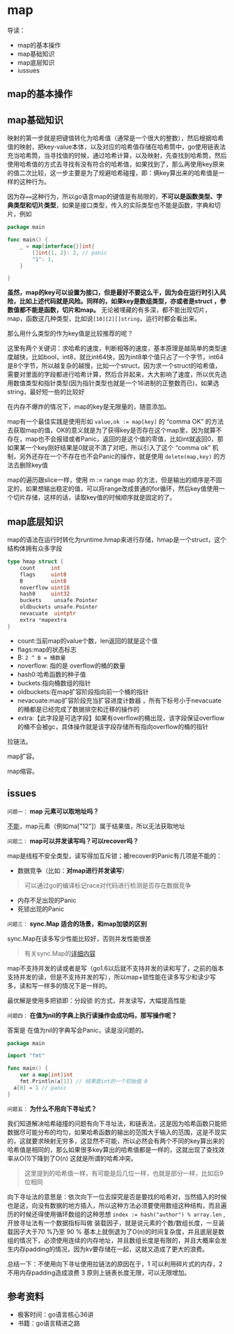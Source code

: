 # map
导读：

- map的基本操作
- map基础知识
- map底层知识
- iussues
## map的基本操作

## map基础知识
映射的第一步就是把键值转化为哈希值（通常是一个很大的整数），然后根据哈希值的映射，把key-value本体，以及对应的哈希值存储在哈希筒中，go使用链表法充当哈希筒，当寻找值的时候，通过哈希计算，以及映射，先查找到哈希筒，然后使用哈希值的方式去寻找有没有符合的哈希值，如果找到了，那么再使用key原来的值二次比较，这一步主要是为了规避哈希碰撞，即：俩key算出来的哈希值是一样的这种行为。

因为存`==`这种行为，所以go语言map的键值是有局限的，**不可以是函数类型、字典类型和切片类型**，如果是接口类型，传入的实际类型也不能是函数，字典和切片，例如

```go
package main

func main() {
	_ = map[interface{}]int{
		[]int{1, 2}: 2, // panic
		"1": 1,
	}

}

```
**虽然，map的key可以设置为接口，但是最好不要这么干，因为会在运行时引入风险，比如上述代码就是风险。同样的，如果key是数组类型，亦或者是struct ，参数值都不能是函数，切片和map。** 无论被埋藏的有多深，都不能出现切片，map，函数这几种类型，比如说`[10][2][]string`，运行时都会看出来。

那么用什么类型的作为key值是比较推荐的呢？

这里有两个关键词：求哈希的速度，判断相等的速度，基本原理是越简单的类型速度越快，比如bool，int8，就比int64快，因为int8单个值只占了一个字节，int64是8个字节，所以越复杂的越慢，比如一个struct，因为求一个struct的哈希值，需要对里面的字段都进行哈希计算，然后合并起来，大大影响了速度，所以优先选用数值类型和指针类型(因为指针类型也就是一个16进制的正整数而已)，如果选string，最好短一些的比较好

在内存不爆炸的情况下，map的key是无限量的，随意添加。

map有一个最佳实践是使用形如 `value,ok := map[key]` 的 “comma OK” 的方法去获取map的值，OK的意义就是为了获得key是否存在这个map里，因为就算不存在，map也不会报错或者Panic，返回的是这个值的零值，比如int就返回0，那如果某一个key刚好结果是0就说不清了对吧，所以引入了这个 “comma ok” 机制，另外还存在一个不存在也不会Panic的操作，就是使用 `delete(map,key)` 的方法去删除key值

map的遍历跟slice一样，使用 m := range map 的方法，但是输出的顺序是不固定的，如果想输出稳定的值，可以将range改成普通的for循环，然后key值使用一个切片存储，这样的话，读取key值的时候顺序就是固定的了。



## map底层知识

map的语法在运行时转化为runtime.hmap来进行存储，hmap是一个struct，这个结构体拥有众多字段

```go
type hmap struct {
	count     int 
	flags     uint8
	B         uint8  
	noverflow uint16 
	hash0     uint32 
	buckets    unsafe.Pointer 
	oldbuckets unsafe.Pointer 
	nevacuate  uintptr        
	extra *mapextra 
}
``` 
- count:当前map的value个数，len返回的就是这个值
- flags:map的状态标志
- B: `2 ^ B = 桶数量`
- noverflow: 指的是 overflow的桶的数量
- hash0:哈希函数的种子值
- buckets:指向桶数组的指针
- oldbuckets:在map扩容阶段指向前一个桶的指针
- nevacuate:map扩容阶段充当扩容进度计数器 ，所有下标号小于nevacuate的桶都是已经完成了数据排空和迁移的操作的
- extra:【此字段是可选字段】如果有overflow的桶出现，该字段保证overflow的桶不会被gc，具体操作就是该字段存储所有指向overflow的桶的指针


拉链法。


map扩容。

map缩容。

## issues
`问题一：` **map 元素可以取地址吗？**

[不能](../其他内容/README.md#go可寻址类型)，map元素（例如ma["12"]）属于结果值，所以无法获取地址

`问题二：` **map可以并发读写吗？可以recover吗？**

map是线程不安全类型，读写得加互斥锁；被recover的Panic有几项是不能的：

- 数据竞争（比如：**对map进行并发读写**）
> 可以通过go的编译标记race对代码进行检测是否存在数据竞争
- 内存不足出现的Panic
- 死锁出现的Panic

`问题三：` **sync.Map 适合的场景，和map加锁的区别**

sync.Map在读多写少性能比较好，否则并发性能很差

> 有关sync.Map的[详细内容](../../工程/go标准库/sync.md#syncmap)

map不支持并发的读或者是写（go1.6以后就不支持并发的读和写了，之前的版本支持并发的读，但是不支持并发的写），所以map+锁性能在读多写少和读少写多，读和写一样多的情况下是一样的。

最优解是使用多把锁即：分段锁 的方式，并发读写，大幅提高性能

`问题四：` **在值为nil的字典上执行读操作会成功吗，那写操作呢？**

答案是 在值为nil的字典写会Panic，读是没问题的。

```go
package main

import "fmt"

func main() {
	var a map[int]int
	fmt.Println(a[1]) // 结果是int的一个初始值 0 
  a[0] = 1 // panic
}

```
`问题五：` **为什么不用向下寻址式？**

我们知道解决哈希碰撞的问题有向下寻址法，和链表法，这是因为哈希函数只能把数据尽可能分布的均匀，如果哈希函数的输出的范围大于输入的范围，这是不现实的，这就要求映射无穷多，这显然不可能，所以必然会有两个不同的key算出来的哈希值是相同的，那么如果很多key算出的哈希值都是一样的，这就出现了查找效率从O(1)下降到了O(n) 这就是所谓的哈希冲突。

> 这里提到的哈希值一样，有可能是后几位一样，也就是部分一样，比如后9位相同

向下寻址法的意思是：依次向下一位去探究是否是要找的哈希对，当然插入的时候也是这，向没有数据的地方插入，所以这种方法必须要使用数组这种结构，而且遍历的时候还得使用循环数组的这种思想 `index := hash("author") % array.len` ,开放寻址法有一个数据指标叫做 装载因子，就是说元素的个数/数组长度，一旦装载因子大于70 %乃至 90 % 基本上就倒退为了O(n)的时间复杂度，并且底层是数组的情况下，必须使用连续的内存地址，并且数组长度是有限的，并且大概率会发生内存padding的情况，因为kv要存储在一起，这就又造成了更大的浪费。

总结一下：不使用向下寻址使用拉链法的原因在于，1 可以利用碎片式的内存，2 不用内存padding造成浪费 3 原则上链表长度无限，可以无限增加。
## 参考资料
- 极客时间：go语言核心36讲
- 书籍：go语言精进之路